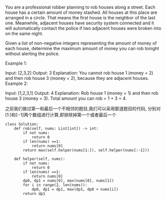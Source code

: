 You are a professional robber planning to rob houses along a street. Each house has a certain amount of money stashed. All houses at this place are arranged in a circle. That means the first house is the neighbor of the last one. Meanwhile, adjacent houses have security system connected and it will automatically contact the police if two adjacent houses were broken into on the same night.

Given a list of non-negative integers representing the amount of money of each house, determine the maximum amount of money you can rob tonight without alerting the police.

Example 1:

Input: [2,3,2]
Output: 3
Explanation: You cannot rob house 1 (money = 2) and then rob house 3 (money = 2),
             because they are adjacent houses.
Example 2:

Input: [1,2,3,1]
Output: 4
Explanation: Rob house 1 (money = 1) and then rob house 3 (money = 3).
             Total amount you can rob = 1 + 3 = 4.
             
之前我们做过第一和最后一个不相邻的题目,我们可以采用那道题目的代码, 分别对[1:]和[:-1]两个数组进行计算,即排除掉第一个或者最后一个
```
class Solution:
    def rob(self, nums: List[int]) -> int:
        if not nums:
            return 0
        if len(nums) ==1:
            return nums[0]
        return max(self.helper(nums[1:]), self.helper(nums[:-1]))
        
    def helper(self, nums):
        if not nums:
            return 0
        if len(nums) ==1:
            return nums[0]
        dp0, dp1 = nums[0], max(nums[0], nums[1])
        for i in range(2, len(nums)):
            dp0, dp1 = dp1, max(dp1, dp0 + nums[i])
        return dp1
        
```
          
